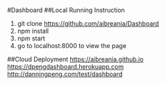 #Dashboard
##Local Running Instruction
1. git clone https://github.com/aibreania/Dashboard
2. npm install
3. npm start
4. go to localhost:8000 to view the page

##Cloud Deployment
https://aibreania.github.io  
https://dpengdashboard.herokuapp.com  
http://danningpeng.com/test/dashboard  
